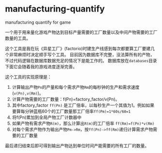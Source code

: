 # manufacturing-quantify
manufacturing quantify for game

一个用于用来量化游戏产物达到目标产量需要的工厂数量以及中间产物需要的工厂数量的工具。

这个工具是我在玩《异星工厂》(factorio)时建生产线感到每次都要算工厂要建几个非常麻烦时决定顺手写个工具。
目前因为数据库不完整，没法算所有的产物，不过代码逻辑在数据库数据充足的情况下是能工作的。
数据库放在`databases`目录下面它会随着我的游戏进度逐渐完善。

这个工具的实现原理是：
1. 计算输出产物`Pn`的产量和每个需求产物`Rm`的每秒钟的生产和需求速度(`v(Pn),v(Rm)`)。
2. 计算产物需要的工厂数量：f(Pn)=factory_factor/v(Pn)。
3. 其中factory_factor `ff(Pn)` 是工厂倍率，以每秒生产一个其值为1。例如如果要算每分钟蓝瓶60个的工厂数量那工厂倍率`ff(Pm)=1*60s/60=1`
4. 将f(Pn)累加到全局产物工厂计数器中
5. 如果产物有需求产物`R(m)`，那么计算出`R(m)`的工厂倍率 `ff(Rm)=f(Pn)*v(Rm)`
6. 对每个需求产物作为输出产物`Pm->Rm`，按`ff(Pn)->ff(Rm)`递归计算需求产物需要的工厂数量

最后递归结束后即可得到输出产物达到单位时间产能需要的所有工厂的数量。